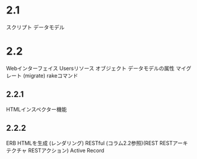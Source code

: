 # 2.1
スクリプト
データモデル

# 2.2
Webインターフェイス
Usersリソース
オブジェクト
データモデルの属性
マイグレート (migrate)
rakeコマンド

## 2.2.1
HTMLインスペクター機能

## 2.2.2
ERB
HTMLを生成 (レンダリング)
RESTful (コラム2.2参照)(REST RESTアーキテクチャ RESTアクション)
Active Record
